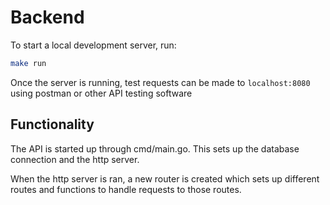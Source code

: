 # Backend

To start a local development server, run:

```bash
make run
```

Once the server is running, test requests can be made to `localhost:8080` using postman or other API testing software

## Functionality

The API is started up through cmd/main.go. This sets up the database connection and the http server.

When the http server is ran, a new router is created which sets up different routes and functions to handle requests to those routes.

